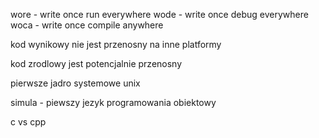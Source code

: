 wore - write once run everywhere
wode - write once debug everywhere
woca - write once compile anywhere

kod wynikowy nie jest przenosny na inne platformy

kod zrodlowy jest potencjalnie przenosny

pierwsze jadro systemowe unix

simula - piewszy jezyk programowania obiektowy

c vs cpp